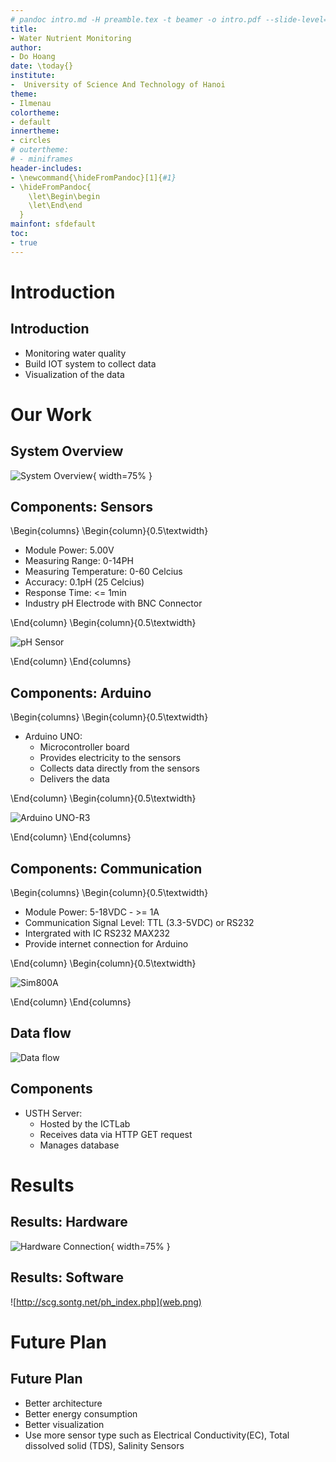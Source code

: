 ```yaml
---
# pandoc intro.md -H preamble.tex -t beamer -o intro.pdf --slide-level=2
title:
- Water Nutrient Monitoring
author: 
- Do Hoang
date: \today{}
institute: 
-  University of Science And Technology of Hanoi 
theme:
- Ilmenau
colortheme:
- default 
innertheme:
- circles 
# outertheme:
# - miniframes 
header-includes:
- \newcommand{\hideFromPandoc}[1]{#1}
- \hideFromPandoc{
    \let\Begin\begin
    \let\End\end
  }
mainfont: sfdefault
toc: 
- true
---
```


# Introduction
## Introduction	
- Monitoring water quality
- Build IOT system to collect data
- Visualization of the data

# Our Work

## System Overview
![System Overview](overview.png){ width=75% } 

## Components: Sensors

\Begin{columns}
\Begin{column}{0.5\textwidth}

* Module Power: 5.00V
* Measuring Range: 0-14PH
* Measuring Temperature: 0-60 Celcius
* Accuracy:  0.1pH (25 Celcius)
* Response Time: <= 1min
* Industry pH Electrode with BNC Connector

\End{column}
\Begin{column}{0.5\textwidth}

![pH Sensor](sensor.png)

\End{column}
\End{columns}

## Components: Arduino

\Begin{columns}
\Begin{column}{0.5\textwidth}

- Arduino UNO:
	- Microcontroller board
	- Provides electricity to the sensors
	- Collects data directly from the sensors
	- Delivers the data

\End{column}
\Begin{column}{0.5\textwidth}

![Arduino UNO-R3](arduino.png)

\End{column}
\End{columns}

## Components: Communication

\Begin{columns}
\Begin{column}{0.5\textwidth}

* Module Power: 5-18VDC - >= 1A
* Communication Signal Level: TTL (3.3-5VDC) or RS232 
* Intergrated with IC RS232 MAX232
* Provide internet connection for Arduino

\End{column}
\Begin{column}{0.5\textwidth}

![Sim800A](sim.png)

\End{column}
\End{columns}

## Data flow 

![Data flow](dataflow.png)

## Components 
- USTH Server:
	- Hosted by the ICTLab
	- Receives data via HTTP GET request
	- Manages database

# Results
## Results: Hardware

![Hardware Connection](resultH.png){ width=75% }

## Results: Software

![http://scg.sontg.net/ph_index.php](web.png)

# Future Plan
## Future Plan
- Better architecture
- Better energy consumption
- Better visualization
- Use more sensor type such as Electrical Conductivity(EC), Total dissolved solid (TDS), Salinity Sensors